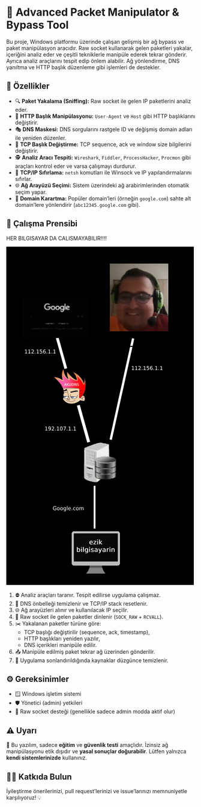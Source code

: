 # 🔄 Advanced Packet Manipulator & Bypass Tool

Bu proje, Windows platformu üzerinde çalışan gelişmiş bir ağ bypass ve paket manipülasyon aracıdır. Raw socket kullanarak gelen paketleri yakalar, içeriğini analiz eder ve çeşitli tekniklerle manipüle ederek tekrar gönderir. Ayrıca analiz araçlarını tespit edip önlem alabilir. Ağ yönlendirme, DNS yanıltma ve HTTP başlık düzenleme gibi işlemleri de destekler.

## 🚀 Özellikler

- 🔍 **Paket Yakalama (Sniffing):** Raw socket ile gelen IP paketlerini analiz eder.
- 🧪 **HTTP Başlık Manipülasyonu:** `User-Agent` ve `Host` gibi HTTP başlıklarını değiştirir.
- 🎭 **DNS Maskesi:** DNS sorgularını rastgele ID ve değişmiş domain adları ile yeniden düzenler.
- 🔄 **TCP Başlık Değiştirme:** TCP sequence, ack ve window size bilgilerini değiştirir.
- 🕵️ **Analiz Aracı Tespiti:** `Wireshark`, `Fiddler`, `ProcessHacker`, `Procmon` gibi araçları kontrol eder ve varsa çalışmayı durdurur.
- 🔧 **TCP/IP Sıfırlama:** `netsh` komutları ile Winsock ve IP yapılandırmalarını sıfırlar.
- 🌐 **Ağ Arayüzü Seçimi:** Sistem üzerindeki ağ arabirimlerinden otomatik seçim yapar.
- 🧠 **Domain Karartma:** Popüler domain’leri (örneğin `google.com`) sahte alt domain’lere yönlendirir (`abc12345.google.com` gibi).

## 🧠 Çalışma Prensibi

HER BILGISAYAR DA CALISMAYABILIR!!!!

![Çalışma Prensibi](Akusan.png)

1. ⛔ Analiz araçları taranır. Tespit edilirse uygulama çalışmaz.
2. 🔄 DNS önbelleği temizlenir ve TCP/IP stack resetlenir.
3. 🌐 Ağ arayüzleri alınır ve kullanılacak IP seçilir.
4. 🧰 Raw socket ile gelen paketler dinlenir (`SOCK_RAW` + `RCVALL`).
5. ✂️ Yakalanan paketler türüne göre:
    - TCP başlığı değiştirilir (sequence, ack, timestamp),
    - HTTP başlıkları yeniden yazılır,
    - DNS içerikleri manipüle edilir.
6. 📤 Manipüle edilmiş paket tekrar ağ üzerinden gönderilir.
7. 🧹 Uygulama sonlandırıldığında kaynaklar düzgünce temizlenir.

## ⚙️ Gereksinimler

- 🪟 Windows işletim sistemi
- 🛡️ Yönetici (admin) yetkileri
- 🧵 Raw socket desteği (genellikle sadece admin modda aktif olur)

## ⚠️ Uyarı

🔐 Bu yazılım, sadece **eğitim** ve **güvenlik testi** amaçlıdır.
İzinsiz ağ manipülasyonu etik dışıdır ve **yasal sonuçlar doğurabilir**.
Lütfen yalnızca **kendi sistemlerinizde** kullanınız.

## 👨‍💻 Katkıda Bulun

İyileştirme önerilerinizi, pull request’lerinizi ve issue’larınızı memnuniyetle karşılıyoruz! 💡
